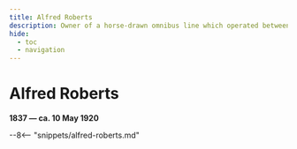 ```yaml
---
title: Alfred Roberts
description: Owner of a horse‑drawn omnibus line which operated between Brisbane city and Taringa
hide:
  - toc
  - navigation 
---
```


# Alfred Roberts

**1837 — ca. 10 May 1920**

--8<-- "snippets/alfred-roberts.md"
